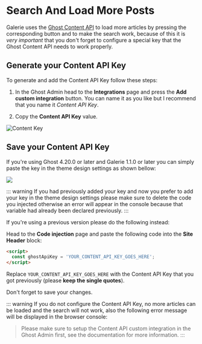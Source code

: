 # Search And Load More Posts

Galerie uses the [Ghost Content API](https://ghost.org/docs/content-api/) to load more articles by pressing the corresponding button and to make the search work, because of this it is _very important_ that you don't forget to configure a special key that the Ghost Content API needs to work properly.

## Generate your Content API Key

To generate and add the Content API Key follow these steps:

1. In the Ghost Admin head to the **Integrations** page and press the **Add custom integration** button. You can name it as you like but I recommend that you name it _Content API Key_.

2. Copy the **Content API Key** value.

![Content Key](https://res.cloudinary.com/edev/image/upload/v1633261733/galerie/content-key.png)

## Save your Content API Key

If you're using Ghost 4.20.0 or later and Galerie 1.1.0 or later you can simply paste the key in the theme design settings as shown bellow:

![](https://res.cloudinary.com/edev/image/upload/v1643459429/galerie/CleanShot_2022-01-29_at_13.29.33.png)

::: warning
If you had previously added your key and now you prefer to add your key in the theme design settings please make sure to delete the code you injected otherwise an error will appear in the console because that variable had already been declared previously.
:::

If you're using a previous version please do the following instead:

Head to the **Code injection** page and paste the following code into the **Site Header** block:

```html
<script>
  const ghostApiKey = 'YOUR_CONTENT_API_KEY_GOES_HERE';
</script>
```

Replace `YOUR_CONTENT_API_KEY_GOES_HERE` with the Content API Key that you got previously (please **keep the single quotes**).

Don't forget to save your changes.

::: warning
If you do not configure the Content API Key, no more articles can be loaded and the search will not work, also the following error message will be displayed in the browser console:

> Please make sure to setup the Content API custom integration in the Ghost Admin first, see the documentation for more information.
:::
